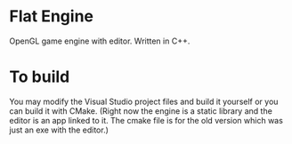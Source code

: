 # Flat Engine
OpenGL game engine with editor.
Written in C++.

# To build
You may modify the Visual Studio project files and build it yourself or you can build it with CMake.
(Right now the engine is a static library and the editor is an app linked to it. The cmake file is for the old version which was just an exe with the editor.)